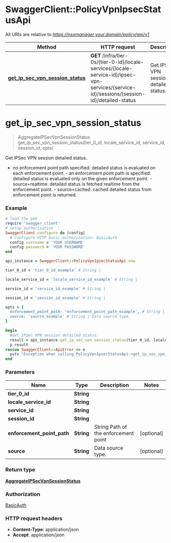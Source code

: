 # SwaggerClient::PolicyVpnIpsecStatusApi

All URIs are relative to *https://nsxmanager.your.domain/policy/api/v1*

Method | HTTP request | Description
------------- | ------------- | -------------
[**get_ip_sec_vpn_session_status**](PolicyVpnIpsecStatusApi.md#get_ip_sec_vpn_session_status) | **GET** /infra/tier-0s/{tier-0-id}/locale-services/{locale-service-id}/ipsec-vpn-services/{service-id}/sessions/{session-id}/detailed-status | Get IPSec VPN session detailed status.


# **get_ip_sec_vpn_session_status**
> AggregateIPSecVpnSessionStatus get_ip_sec_vpn_session_status(tier_0_id, locale_service_id, service_id, session_id, opts)

Get IPSec VPN session detailed status.

- no enforcement point path specified: detailed status is evaluated on each enforcement point. - an enforcement point path is specified: detailed status is evaluated only on the given enforcement point. - source=realtime: detailed status is fetched realtime from the enforcement point. - source=cached: cached detailed status from enforcement point is returned. 

### Example
```ruby
# load the gem
require 'swagger_client'
# setup authorization
SwaggerClient.configure do |config|
  # Configure HTTP basic authorization: BasicAuth
  config.username = 'YOUR USERNAME'
  config.password = 'YOUR PASSWORD'
end

api_instance = SwaggerClient::PolicyVpnIpsecStatusApi.new

tier_0_id = 'tier_0_id_example' # String | 

locale_service_id = 'locale_service_id_example' # String | 

service_id = 'service_id_example' # String | 

session_id = 'session_id_example' # String | 

opts = { 
  enforcement_point_path: 'enforcement_point_path_example', # String | String Path of the enforcement point
  source: 'source_example' # String | Data source type.
}

begin
  #Get IPSec VPN session detailed status.
  result = api_instance.get_ip_sec_vpn_session_status(tier_0_id, locale_service_id, service_id, session_id, opts)
  p result
rescue SwaggerClient::ApiError => e
  puts "Exception when calling PolicyVpnIpsecStatusApi->get_ip_sec_vpn_session_status: #{e}"
end
```

### Parameters

Name | Type | Description  | Notes
------------- | ------------- | ------------- | -------------
 **tier_0_id** | **String**|  | 
 **locale_service_id** | **String**|  | 
 **service_id** | **String**|  | 
 **session_id** | **String**|  | 
 **enforcement_point_path** | **String**| String Path of the enforcement point | [optional] 
 **source** | **String**| Data source type. | [optional] 

### Return type

[**AggregateIPSecVpnSessionStatus**](AggregateIPSecVpnSessionStatus.md)

### Authorization

[BasicAuth](../README.md#BasicAuth)

### HTTP request headers

 - **Content-Type**: application/json
 - **Accept**: application/json



